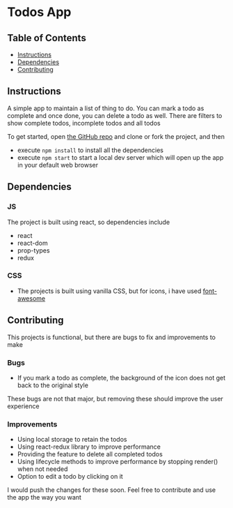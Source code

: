 # Todos App

## Table of Contents

* [Instructions](#instructions)
* [Dependencies](#dependencies)
* [Contributing](#contributing)

## Instructions

A simple app to maintain a list of thing to do. You can mark a todo as complete and once done, you can delete a todo as well. There are filters to show complete todos, incomplete todos and all todos

To get started, open [the GitHub repo](https://github.com/aman-kumar-rai/todos/) and clone or fork the project, and then 

* execute ```npm install``` to install all the dependencies
* execute ```npm start``` to start a local dev server which will open up the app in your default web browser

## Dependencies

### JS

The project is built using react, so dependencies include
* react
* react-dom
* prop-types
* redux

### CSS
* The projects is built using vanilla CSS, but for icons, i have used [font-awesome](https://fontawesome.com/)

## Contributing

This projects is functional, but there are bugs to fix and improvements to make
### Bugs

* If you mark a todo as complete, the background of the icon does not get back to the original style

These bugs are not that major, but removing these should improve the user experience

### Improvements

* Using local storage to retain the todos
* Using react-redux library to improve performance
* Providing the feature to delete all completed todos
* Using lifecycle methods to improve performance by stopping render() when not needed
* Option to edit a todo by clicking on it

I would push the changes for these soon. Feel free to contribute and use the app the way you want
